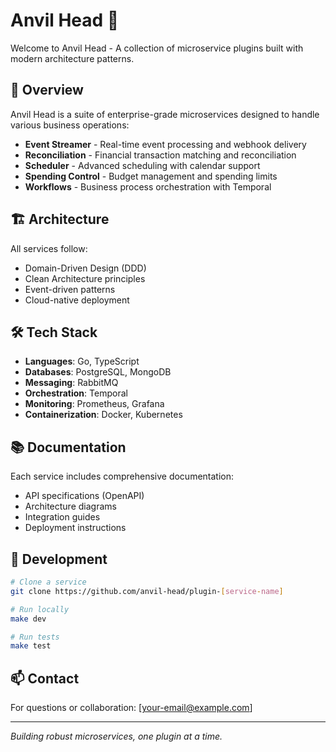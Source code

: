 # Anvil Head 🔨

Welcome to Anvil Head - A collection of microservice plugins built with modern architecture patterns.

## 🚀 Overview

Anvil Head is a suite of enterprise-grade microservices designed to handle various business operations:

- **Event Streamer** - Real-time event processing and webhook delivery
- **Reconciliation** - Financial transaction matching and reconciliation
- **Scheduler** - Advanced scheduling with calendar support
- **Spending Control** - Budget management and spending limits
- **Workflows** - Business process orchestration with Temporal

## 🏗️ Architecture

All services follow:
- Domain-Driven Design (DDD)
- Clean Architecture principles
- Event-driven patterns
- Cloud-native deployment

## 🛠️ Tech Stack

- **Languages**: Go, TypeScript
- **Databases**: PostgreSQL, MongoDB
- **Messaging**: RabbitMQ
- **Orchestration**: Temporal
- **Monitoring**: Prometheus, Grafana
- **Containerization**: Docker, Kubernetes

## 📚 Documentation

Each service includes comprehensive documentation:
- API specifications (OpenAPI)
- Architecture diagrams
- Integration guides
- Deployment instructions

## 🔧 Development

```bash
# Clone a service
git clone https://github.com/anvil-head/plugin-[service-name]

# Run locally
make dev

# Run tests
make test
```

## 📫 Contact

For questions or collaboration: [your-email@example.com]

---

*Building robust microservices, one plugin at a time.*
